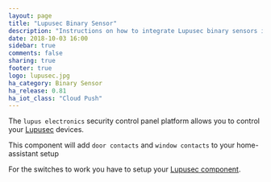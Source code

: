 ```yaml
---
layout: page
title: "Lupusec Binary Sensor"
description: "Instructions on how to integrate Lupusec binary sensors into Home Assistant."
date: 2018-10-03 16:00
sidebar: true
comments: false
sharing: true
footer: true
logo: lupusec.jpg
ha_category: Binary Sensor
ha_release: 0.81
ha_iot_class: "Cloud Push"
---
```


The `lupus electronics` security control panel platform allows you to control your [Lupusec](https://www.lupus-electronics.de) devices.

This component will add `door contacts` and `window contacts` to your home-assistant setup

For the switches to work you have to setup your [Lupusec component](/components/lupusec/).
